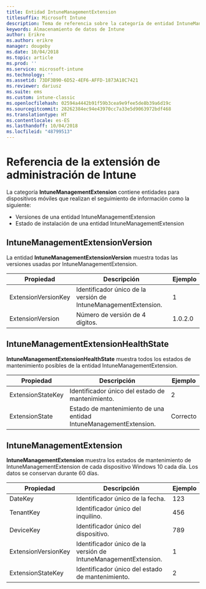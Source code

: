 ```yaml
---
title: Entidad IntuneManagementExtension
titlesuffix: Microsoft Intune
description: Tema de referencia sobre la categoría de entidad IntuneManagementExtension de las colecciones de entidades de la API de almacenamiento de datos de Intune.
keywords: Almacenamiento de datos de Intune
author: Erikre
ms.author: erikre
manager: dougeby
ms.date: 10/04/2018
ms.topic: article
ms.prod: ''
ms.service: microsoft-intune
ms.technology: ''
ms.assetid: 73DF3B90-6D52-4EF6-AFFD-1873A18C7421
ms.reviewer: dariusz
ms.suite: ems
ms.custom: intune-classic
ms.openlocfilehash: 02594a4442b91f59b3cea9e9fee5de8b39a6d19c
ms.sourcegitcommit: 28262384ec94e43970cc7a33e5d9063972bdf468
ms.translationtype: HT
ms.contentlocale: es-ES
ms.lasthandoff: 10/04/2018
ms.locfileid: "48799513"
---
```

# <a name="reference-for-intune-management-extension"></a>Referencia de la extensión de administración de Intune

La categoría **IntuneManagementExtension** contiene entidades para dispositivos móviles que realizan el seguimiento de información como la siguiente:

  -  Versiones de una entidad IntuneManagementExtension
  -  Estado de instalación de una entidad IntuneManagementExtension

## <a name="intunemanagementextensionversion"></a>IntuneManagementExtensionVersion

La entidad **IntuneManagementExtensionVersion** muestra todas las versiones usadas por IntuneManagementExtension.

| Propiedad  | Descripción | Ejemplo |
|---------|------------|--------|
| ExtensionVersionKey |Identificador único de la versión de IntuneManagementExtension. | 1 |
| ExtensionVersion |Número de versión de 4 dígitos. |1.0.2.0 |

## <a name="intunemanagementextensionhealthstate"></a>IntuneManagementExtensionHealthState

**IntuneManagementExtensionHealthState** muestra todos los estados de mantenimiento posibles de la entidad IntuneManagementExtension.

| Propiedad  | Descripción | Ejemplo |
|---------|------------|--------|
| ExtensionStateKey |Identificador único del estado de mantenimiento. | 2 |
| ExtensionState |Estado de mantenimiento de una entidad IntuneManagementExtension. | Correcto |

## <a name="intunemanagementextension"></a>IntuneManagementExtension

**IntuneManagementExtension** muestra los estados de mantenimiento de IntuneManagementExtension de cada dispositivo Windows 10 cada día.
Los datos se conservan durante 60 días. 


|      Propiedad       |                         Descripción                         | Ejemplo |
|---------------------|-------------------------------------------------------------|---------|
|       DateKey       |               Identificador único de la fecha.                |   123   |
|      TenantKey      |              Identificador único del inquilino.               |   456   |
|      DeviceKey      |              Identificador único del dispositivo.               |   789   |
| ExtensionVersionKey | Identificador único de la versión de IntuneManagementExtension. |    1    |
|  ExtensionStateKey  |             Identificador único del estado de mantenimiento.              |    2    |

